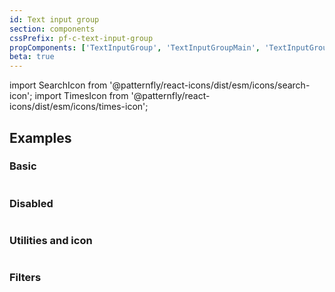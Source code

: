 ```yaml
---
id: Text input group
section: components
cssPrefix: pf-c-text-input-group
propComponents: ['TextInputGroup', 'TextInputGroupMain', 'TextInputGroupUtilities']
beta: true
---
```


import SearchIcon from '@patternfly/react-icons/dist/esm/icons/search-icon';
import TimesIcon from '@patternfly/react-icons/dist/esm/icons/times-icon';

## Examples

### Basic

```ts file="./TextInputGroupBasic.tsx"
```

### Disabled

```ts file="./TextInputGroupDisabled.tsx"
```

### Utilities and icon

```ts file="./TextInputGroupUtilitiesAndIcon.tsx"
```

### Filters

```ts file="./TextInputGroupFilters.tsx"
```
